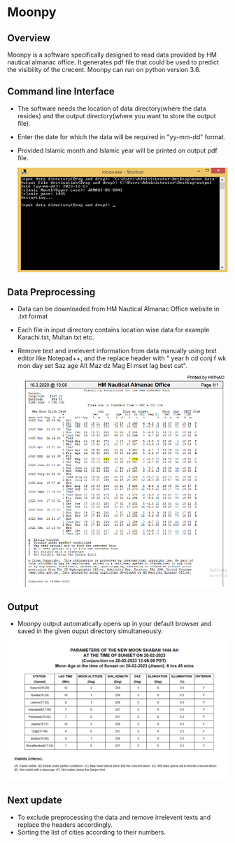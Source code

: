 # Moonpy

## Overview
Moonpy is a software specifically designed to read data provided by HM nautical almanac office. It generates pdf file that could be used to predict the visibility of the crecent. Moonpy can run on python version 3.6.

## Command line Interface

* The software needs the location of data directory(where the data resides) and the output directory(where you want to store the output file). 
* Enter the date for which the data will be required in "yy-mm-dd" format.
* Provided Islamic month and Islamic year will be printed on output pdf file.

    ![CLI screenshot](software.PNG)

## Data Preprocessing
* Data can be downloaded from HM Nautical Almanac Office website in .txt format
* Each file in input directory contains location wise data for example Karachi.txt, Multan.txt etc.
* Remove text and irrelevent information from data manually using text editor like Notepad++, and the replace header with " year  h   cd conj  f wk   mon  day  set   Saz    age  Alt Maz  dz  Mag El  mset  lag   best  cat".

    ![Data Screenshot](datasample.PNG)


## Output
* Moonpy output automatically opens up in your default browser and saved in the given ouput directory simultaneously.

 ![Output Screenshot](outputsample.PNG)

 ## Next update
* To exclude preprocessing the data and remove irrelevent texts and replace the headers accordingly.
* Sorting the list of cities according to their numbers.   

